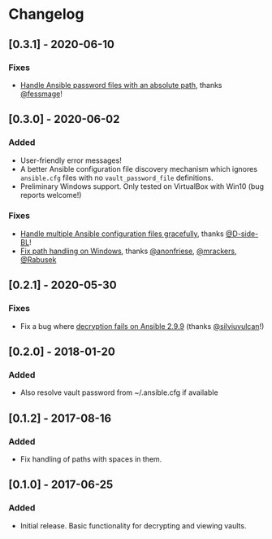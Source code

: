 # Changelog

## [0.3.1] - 2020-06-10

### Fixes

- [Handle Ansible password files with an absolute path](https://github.com/codeflows/vaulty/issues/22), thanks [@fessmage](https://github.com/fessmage)!

## [0.3.0] - 2020-06-02

### Added

- User-friendly error messages!
- A better Ansible configuration file discovery mechanism which ignores `ansible.cfg` files with no `vault_password_file` definitions.
- Preliminary Windows support. Only tested on VirtualBox with Win10 (bug reports welcome!)

### Fixes

- [Handle multiple Ansible configuration files gracefully](https://github.com/codeflows/vaulty/issues/8), thanks [@D-side-BL](https://github.com/D-side-BL)!
- [Fix path handling on Windows](https://github.com/codeflows/vaulty/issues/6), thanks [@anonfriese](https://github.com/anonfriese), [@mrackers](https://github.com/mrackers), [@Rabusek](https://github.com/Rabusek)

## [0.2.1] - 2020-05-30

### Fixes

- Fix a bug where [decryption fails on Ansible 2.9.9](https://github.com/codeflows/vaulty/issues/9) (thanks [@silviuvulcan](https://github.com/silviuvulcan)!)

## [0.2.0] - 2018-01-20

### Added

- Also resolve vault password from ~/.ansible.cfg if available

## [0.1.2] - 2017-08-16

### Added

- Fix handling of paths with spaces in them.

## [0.1.0] - 2017-06-25

### Added

- Initial release. Basic functionality for decrypting and viewing vaults.
